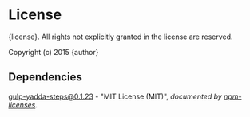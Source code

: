 # License

{license}. All rights not explicitly granted in the license are reserved.

Copyright (c) 2015 {author}

## Dependencies
[gulp-yadda-steps@0.1.23](&quot;https://github.com/Cellarise/gulp-yadda-steps&quot;) - &quot;MIT License (MIT)&quot;, 
*documented by [npm-licenses](http://github.com/AceMetrix/npm-license.git)*.
